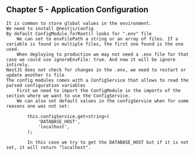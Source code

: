 ## Chapter 5 - Application Configuration

    It is common to store global values in the environment.
    We need to install @nestjs/config
    By default ConfigModule.forRoot() looks for ".env" file
        We can set to envFilePath a string or an array of files. If a variable is found in multiple files, the first one found is the one used.
        When deploying to production we may not need a .env file for that case we could use ignoreEnvFile: true. And now it will be ignore intirely.
    NestJS does not check for changes in the .env, we need to restart or update another ts file
    The config modules comes with a ConfigService that allows to read the parsed configuration variables
        First we need to import the ConfigModule in the imports of the section where we want to use the ConfigService.
        We can also set default values in the configService when for some reasons one was not set:
            
            this.configService.get<string>(
                'DATABASE_HOST',
                'localhost',
            );

            In this case we try to get the DATABASE_HOST but if it is not set, it will return "localhost".